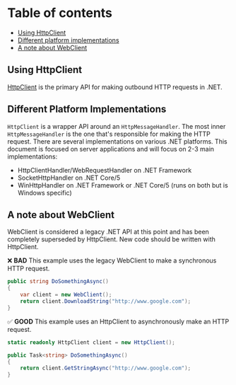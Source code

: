 # Table of contents
 - [Using HttpClient](#using-httpclient)
 - [Different platform implementations](#different-platform-implementations)
 - [A note about WebClient](#webclient)
   
## Using HttpClient

[HttpClient](https://docs.microsoft.com/en-us/dotnet/api/system.net.http.httpclient?view=net-5.0) is the primary API for making outbound HTTP requests in .NET. 

## Different Platform Implementations

`HttpClient` is a wrapper API around an `HttpMessageHandler`. The most inner `HttpMessageHandler` is the one that's responsible for making the HTTP request. There are several implementations on various .NET platforms. This document is focused on server applications and will focus on 2-3 main implementations:
- HttpClientHandler/WebRequestHandler on .NET Framework
- SocketHttpHandler on .NET Core/5
- WinHttpHandler on .NET Framework or .NET Core/5 (runs on both but is Windows specific)

## A note about WebClient

WebClient is considered a legacy .NET API at this point and has been completely superseded by HttpClient. New code should be written with HttpClient.

❌ **BAD** This example uses the legacy WebClient to make a synchronous HTTP request.

```C#
public string DoSomethingAsync()
{
    var client = new WebClient();
    return client.DownloadString("http://www.google.com");
}
```

:white_check_mark: **GOOD** This example uses an HttpClient to asynchronously make an HTTP request.

```C#
static readonly HttpClient client = new HttpClient();

public Task<string> DoSomethingAsync()
{
    return client.GetStringAsync("http://www.google.com");
}
```
